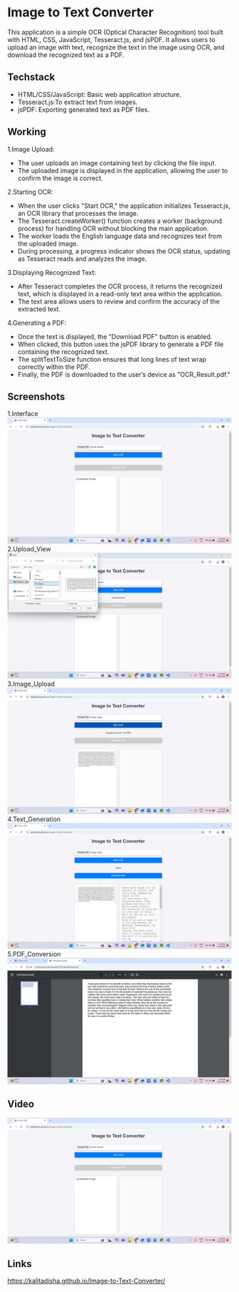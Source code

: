 # Image to Text Converter
This application is a simple OCR (Optical Character Recognition) tool built with HTML, CSS, JavaScript, Tesseract.js, and jsPDF. It allows users to upload an image with text, recognize the text in the image using OCR, and download the recognized text as a PDF.

## Techstack
- HTML/CSS/JavaScript: Basic web application structure.
- Tesseract.js:To extract text from images.
- jsPDF: Exporting generated text as PDF files.
## Working
 1.Image Upload:
- The user uploads an image containing text by clicking the file input.
- The uploaded image is displayed in the application, allowing the user to confirm the image is correct.

 2.Starting OCR:
- When the user clicks "Start OCR," the application initializes Tesseract.js, an OCR library that processes the image.
- The Tesseract.createWorker() function creates a worker (background process) for handling OCR without blocking the main application.
- The worker loads the English language data and recognizes text from the uploaded image.
- During processing, a progress indicator shows the OCR status, updating as Tesseract reads and analyzes the image.

 3.Displaying Recognized Text:
- After Tesseract completes the OCR process, it returns the recognized text, which is displayed in a read-only text area within the application.
- The text area allows users to review and confirm the accuracy of the extracted text.

 4.Generating a PDF:
- Once the text is displayed, the "Download PDF" button is enabled.
- When clicked, this button uses the jsPDF library to generate a PDF file containing the recognized text.
- The splitTextToSize function ensures that long lines of text wrap correctly within the PDF.
- Finally, the PDF is downloaded to the user’s device as "OCR_Result.pdf."

## Screenshots
1.Interface ![Interface](https://github.com/kalitadisha/Image-to-Text-Converter/blob/main/Image1.png)
2.Upload_View ![Upload_View](https://github.com/kalitadisha/Image-to-Text-Converter/blob/main/Image2.png)
3.Image_Upload![Image_Upload](https://github.com/kalitadisha/Image-to-Text-Converter/blob/main/Image3.png)
4.Text_Generation ![Text_Generation](https://github.com/kalitadisha/Image-to-Text-Converter/blob/main/Image4.png)
5.PDF_Conversion ![PDF_Conversion](https://github.com/kalitadisha/Image-to-Text-Converter/blob/main/Image5.png)
## Video
[![Project Preview](https://github.com/kalitadisha/Image-to-Text-Converter/blob/main/Image1.png)](https://github.com/kalitadisha/Image-to-Text-Converter/blob/main/screen-recording-2024-11-05-145024_RCH7e1z5.mp4)

## Links
https://kalitadisha.github.io/Image-to-Text-Converter/
